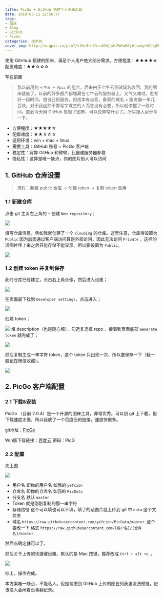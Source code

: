 ```yaml
---
title: PicGo + GitHub 搭建个人图床工具
date: 2019-03-11 22:56:37
tags:
- 图床
- Blog
- GitHub
- PicGo
categories: 技术向
cover_img: http://m.qpic.cn/psb?/V10z9tn33iz4ON/jAbPWYwB0jblsm4yfhCdgFLhs66goczD2.vr2NCRHzk!/b/dL8AAAAAAAAA&bo=TgJhAQAAAAARBxw!&rf=viewer_4
---
```




使用 GitHhub 搭建的图床，满足个人用户绝大部分需求。方便程度：★★★★☆  配置难度：★★☆☆☆

<!-- more -->



写在前面

> 我以前用的 `七牛云 + Mpic` 的组合，后来由于七牛云测试域名收回，我的图床就废了。以前的好多图片都埋藏在七牛云的服务器上，又气又难过。思考好一段时间，想自己搭服务，但成本有点高，备案的域名 + 服务器一年几百块。对于我这种不靠写字谋生的人而言没有必要，所以就停摆了一段时间。直到今天用 GitHub 搭起了图床，可以说非常开心了。所以跟大家分享一下。

- 方便程度：★★★★☆
- 配置难度：★★☆☆☆
- 适用环境：win + mac + linux
- 需要工具：GitHub 账号 + PicGo 客户端
- 稳定性：背靠 GitHub 和微软，比自建服务器都稳
- 隐私性：这算是唯一缺点，你的图片别人可以访问

## 1. GitHub 仓库设置

> 流程：新建 public 仓库 -> 创建 token -> 复制 token 备用

### 1.1 新建仓库

点击 git 主页右上角的 `+` 创建 `New repository`；

![](img/20190311222018.png)

填写仓库信息，例如我就创建了一个 `cloudimg` 的仓库。这里注意，仓库得设置为  `Public` 因为后面通过客户端访问算是外部访问，因此无法访问  `Private` ，这样的话图片传上来之后只能存储不能显示。所以要设置为 `Public`。

![](img/20190311222514.png)

### 1.2 创建 token 并复制保存

此时仓库已经建立，点击右上角头像，然后进入设置；

![](img/20190311222925.png)

在页面最下找到 `Developer settings`，点击进入；

![](img/1552314691232.png)

创建 token；

![](img/20190311223317.png)
填 description（也是随心填），勾选复选框 repo ，接着到页面底部 `Generate token` 就完成了；

![](img/1552314907794.png)

然后复制生成一串字符 token，这个 token 只出现一次，所以要保存一下（我一般记在微信收藏）。

![](img/20190311223901.png)

## 2. PicGo 客户端配置

### 2.1 下载&安装

PicGo （目前 2.0.4）是一个开源的图床工具，非常优秀。可以到 git 上下载，但下载速度太慢，所以我放了一个百度云的链接，速度快很多。

git地址：[PicGo](https://github.com/Molunerfinn/PicGo)

Win版下载链接：[百度云](https://pan.baidu.com/s/17KycPMoqNCnc1cR_yQO8nQ) 密码：PicG

### 2.2 配置

先上图

![](img/20190311224443.png)

- 用户名 即你的用户名 如我的 `yefcion`
- 仓库名 即你的仓库名 如我的 `PicData`
- 分支名 默认 `master`  
- Token 就是刚刚复制的那一串字符
- 存储路径 这个可以填也可以不填，填了的话图片就上传到 git 中 `data`  这个文件夹
- 域名 `https://raw.githubusercontent.com/yefcion/PicData/master `这个要改一下 格式 `https://raw.githubusercontent.com/[用户名]/[仓库名]/master`

然后点确定就可以了。



然后关于上传的快捷键设置。默认的是 Mac 按键，推荐改成 `Ctrl + alt +c `。

![](img/20190311224935.png)

综上，操作完成。

本方案唯一缺点，不能私人。但是考虑到 GitHub 上传的图在列表里没法预览，应该没人会闲着没事翻记录。